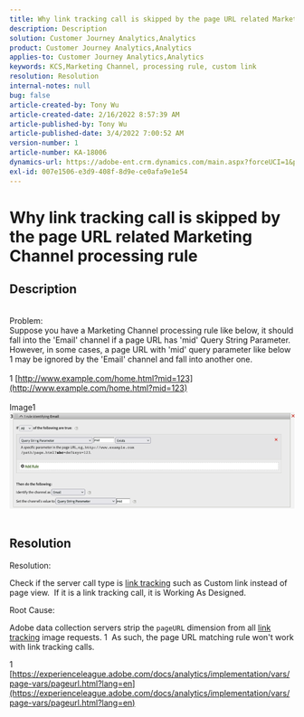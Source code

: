 ```yaml
---
title: Why link tracking call is skipped by the page URL related Marketing Channel processing rule
description: Description
solution: Customer Journey Analytics,Analytics
product: Customer Journey Analytics,Analytics
applies-to: Customer Journey Analytics,Analytics
keywords: KCS,Marketing Channel, processing rule, custom link
resolution: Resolution
internal-notes: null
bug: false
article-created-by: Tony Wu
article-created-date: 2/16/2022 8:57:39 AM
article-published-by: Tony Wu
article-published-date: 3/4/2022 7:00:52 AM
version-number: 1
article-number: KA-18006
dynamics-url: https://adobe-ent.crm.dynamics.com/main.aspx?forceUCI=1&pagetype=entityrecord&etn=knowledgearticle&id=ef031979-068f-ec11-b400-00224804afa7
exl-id: 007e1506-e3d9-408f-8d9e-ce0afa9e1e54
---
```

# Why link tracking call is skipped by the page URL related Marketing Channel processing rule

## Description

 
<br>Problem:
<br>Suppose you have a Marketing Channel processing rule like below, it should fall into the 'Email' channel if a page URL has 'mid' Query String Parameter.
<br>However, in some cases, a page URL with 'mid' query parameter like below 1 may be ignored by the 'Email' channel and fall into another one.
<br> 
<br>1 [http://www.example.com/home.html?mid=123](http://www.example.com/home.html?mid=123)
<br> 
<br>Image1
<br>![](assets/___0a52cf71-078f-ec11-b400-00224804afa7___.png)
<br> 

## Resolution




Resolution:

Check if the server call type is [link tracking](https://experienceleague.adobe.com/docs/analytics/implementation/vars/functions/tl-method.html?lang=en) such as Custom link instead of page view.  If it is a link tracking call, it is Working As Designed.



Root Cause:

Adobe data collection servers strip the `pageURL` dimension from all [link tracking](https://experienceleague.adobe.com/docs/analytics/implementation/vars/functions/tl-method.html?lang=en) image requests. 1  As such, the page URL matching rule won't work with link tracking calls.

1 [https://experienceleague.adobe.com/docs/analytics/implementation/vars/page-vars/pageurl.html?lang=en](https://experienceleague.adobe.com/docs/analytics/implementation/vars/page-vars/pageurl.html?lang=en)
